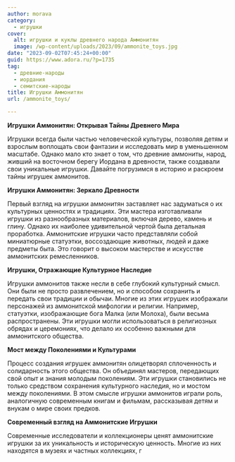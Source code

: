 ```yaml
---
author: morava
category:
  - игрушки
cover:
  alt: игрушки и куклы древнего народа Аммонитян
  image: /wp-content/uploads/2023/09/ammonite_toys.jpg
date: "2023-09-02T07:45:24+00:00"
guid: https://www.adora.ru/?p=1735
tag:
  - древние-народы
  - иордания
  - семитские-народы
title: Игрушки Аммонитян
url: /ammonite_toys/

---
```

**Игрушки Аммонитян: Открывая Тайны Древнего Мира**

Игрушки всегда были частью человеческой культуры, позволяя детям и взрослым воплощать свои фантазии и исследовать мир в уменьшенном масштабе. Однако мало кто знает о том, что древние аммониты, народ, живший на восточном берегу Иордана в древности, также создавали свои уникальные игрушки. Давайте погрузимся в историю и раскроем тайны игрушек аммонитов.

**Игрушки Аммонитян: Зеркало Древности**

Первый взгляд на игрушки аммонитян заставляет нас задуматься о их культурных ценностях и традициях. Эти мастера изготавливали игрушки из разнообразных материалов, включая дерево, камень и глину. Однако их наиболее удивительной чертой была детальная проработка. Аммонитские игрушки часто представляли собой миниатюрные статуэтки, воссоздающие животных, людей и даже предметы быта. Это говорит о высоком мастерстве и искусстве аммонитских ремесленников.

**Игрушки, Отражающие Культурное Наследие**

Игрушки аммонитов также несли в себе глубокий культурный смысл. Они были не просто развлечением, но и способом сохранить и передать свои традиции и обычаи. Многие из этих игрушек изображали персонажей из аммонитской мифологии и религии. Например, статуэтки, изображающие бога Малка (или Молоха), были весьма распространены. Эти игрушки могли использоваться в религиозных обрядах и церемониях, что делало их особенно важными для аммонитского общества.

**Мост между Поколениями и Культурами**

Процесс создания игрушек аммонитян олицетворял сплоченность и солидарность этого общества. Он объединял мастеров, передающих свой опыт и знания молодым поколениям. Эти игрушки становились не только средством сохранения культурного наследия, но и мостом между поколениями. В этом смысле игрушки аммонитов играли роль, аналогичную современным книгам и фильмам, рассказывая детям и внукам о мире своих предков.

**Современный взгляд на Аммонитские Игрушки**

Современные исследователи и коллекционеры ценят аммонитские игрушки за их уникальность и историческую ценность. Многие из них находятся в музеях и частных коллекциях, г
